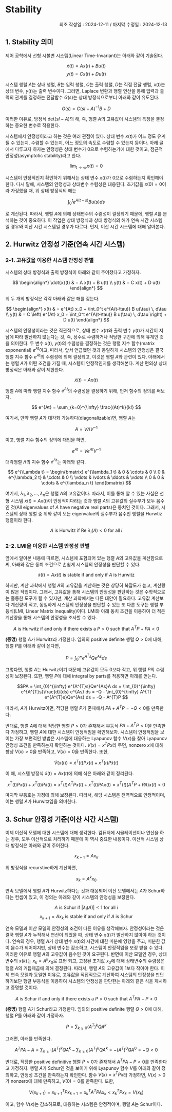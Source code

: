 # Stability
<p align="right">
최초 작성일 : 2024-12-11 / 마지막 수정일 : 2024-12-13
</p>

## 1. Stability 의미

제어 공학에서 선형 시불변 시스템(Linear Time-Invariant)는 아래와 같이 기술된다.

$$\dot{x}(t) = Ax(t) + Bu(t)$$
$$y(t) = Cx(t) + Du(t)$$

시스템 행렬 $A$는 상태 행렬, $B$는 입력 행렬, $C$는 출력 행렬, $D$는 직접 전달 행렬, $x(t)$는 상태 변수, $y(t)$는 출력 변수이다. 그러면, Laplace 변환과 행렬 연산을 통해 입력과 출력의 관계를 결정하는 전달함수 $G(s)$는 상태 방정식으로부터 아래와 같이 유도된다.

$$G(s) = C(sI - A)^{-1}B + D$$

이러한 이유로, 방정식 $\text{det}(sI - A)$의 해, 즉, 행렬 $A$의 고유값이 시스템의 특징을 결정하는 중요한 변수로 작용한다.

시스템에서 안정성이라고 하는 것은 여러 관점이 있다. 상태 변수 $x(t)$가 어느 정도 유계 될 수 있는지, 수렴할 수 있는지, 어느 정도의 속도로 수렴할 수 있는지 등이다. 아래 글에서 다루고자 하자는 안정성은 상태 변수가 $0$으로 수렴하는가에 대한 것이고, 점근적 안정성(asymptotic stability)라고 한다.

$$\lim_{t \to \infty} x(t) = 0$$

시스템이 안정적인지 확인하기 위해서는 상태 변수 $x(t)$가 $0$으로 수렴하는지 확인해야한다. 다시 말해, 시스템의 안정성과 상태변수 수렴성은 대응된다. 초기값을 $x(0)=0$이라 가정했을 때, 위 상태 방정식의 해는 

$$\int_{0}^{t} e^{A(t-s)}Bu(s)ds$$

로 계산된다. 따라서, 행렬 $A$에 의해 상태변수의 수렴성이 결정되기 때문에, 행렬 $A$를 분석하는 것이 중요하다. 이 작업은 상태 방정식과 상태 방정식의 해가 연속 시간 시스템 일 경우와 이산 시간 시스템일 경우가 다르다. 먼저, 이산 시간 시스템에 대해 알아본다.

## 2. Hurwitz 안정성 기준(연속 시간 시스템)

### 2-1. 고유값을 이용한 시스템 안정성 판별

시스템의 상태 방정식과 출력 방정식이 아래와 같이 주어졌다고 가정하자.

$$
\begin{align*}
\dot{x}(t) & = A x(t) + B u(t) \\
y(t) & = C x(t) + D u(t)
\end{align*}
$$


위 두 개의 방정식은 각각 아래와 같은 해를 갖는다.

$$
\begin{align*}
x(t) & = e^{At} x_0 + \int_0^t e^{A(t-\tau)} B u(\tau) \, d\tau \\
y(t) & = C \left( e^{At} x_0 + \int_0^t e^{A(t-\tau)} B u(\tau) \, d\tau \right) + D u(t)
\end{align*}
$$

시스템의 안정성이라는 것은 직관적으로, 상태 변수 $x(t)$와 출력 변수 $y(t)$가 시간이 지남에 따라 발산하지 않는다는 것, 즉, 상수로 수렴하거나 적당한 구간에 의해 유계인 것을 의미한다. 두 변수 $x(t)$, $y(t)$의 수렴성을 결정하는 것은 행렬 지수 함수(matrix exponential) $e^{At}$이고, 따라서, 앞서 언급했던 것과 동일하게 시스템의 안정성은 결국 행렬 지수 함수 $e^{At}$의 수렴성에 의해 결정되고, 이것은 행렬 $A$와 관련이 있다. 아래에서는 행렬 $A$가 어떤 조건을 가질 때, 시스템이 안정적인지를 생각해본다. 계산 편의상 상태 방정식은 아래와 같이 제한한다.

$$
\dot{x}(t) = Ax(t)
$$

행렬 $A$에 따라 행렬 지수 함수 $e^{At}$의 수렴성을 결정하기 위해, 먼저 함수의 정의를 써보자.

$$
e^{At} = \sum_{k=0}^{\infty} \frac{(At)^k}{k!}
$$

여기서, 만약 행렬 $A$가 대각화 가능하다(diagonalizable)면, 행렬 $A$는 

$$
A = V\Lambda V^{-1}
$$

이고, 행렬 지수 함수의 정의에 대입을 하면,

$$
e^{At} = Ve^{\Lambda t}V^{-1}
$$

대각행렬 $\Lambda$의 지수 함수 $e^{\Lambda t}$는 아래와 같다.

$$
e^{\Lambda t} =
\begin{bmatrix}
e^{\lambda_1 t} & 0 & \cdots & 0 \\
0 & e^{\lambda_2 t} & \cdots & 0 \\
\vdots & \vdots & \ddots & \vdots \\
0 & 0 & \cdots & e^{\lambda_n t}
\end{bmatrix}
$$

여기서, $\lambda_1, \lambda_2, \ldots, \lambda_n$은 행렬 $A$의 고유값이다. 따라서, 이를 통해 알 수 있는 사실은 선형 시스템 $\dot{x}(t) = Ax(t)$이 안정적이다라는 것과 행렬 $A$의 고유값의 실수부가 모두 음수인 것(All eigenvalues of $A$ have negative real parts)은 동치인 것이다. 그래서, 시스템의 상태 행렬 중 위와 같이 모든 eigenvalue의 실수부가 음수인 행렬을 Hurwtiz 행렬이라 한다.

$$ A\text{ is Hurwitz if Re }\lambda_{i}(A) < 0\text{ for all }i $$


### 2-2. LMI을 이용한 시스템 안정성 판별


앞에서 알아본 내용에 따르면, 시스템에 포함되어 있는 행렬 $A$의 고유값을 계산함으로써, 아래와 같은 동치 조건으로 손쉽게 시스템의 안정성을 판단할 수 있다.

$$ \dot{x}(t) = Ax(t)\text{ is stable if and only if }A\text{ is Hurwitz} $$

하지만, 계산 과학에서 행렬 $A$의 고유값을 계산하는 것은 상당히 복잡도가 높고, 계산량이 많은 작업이다. 그래서, 고유값을 통해 시스템의 안정성을 판단하는 것은 수학적으로는 훌륭한 도구가 될 수 있지만, 계산 과학에서는 다른 대안이 필요하다. 고유값 계산보다 계산량이 적고, 동일하게 시스템의 안정성을 판단할 수 있는 또 다른 도구는 행렬 부등식(LMI, Linear Matrix Inequality)이다. LMI와 아래 동치 조건을 이용하여 더 적은 계산량을 통해 시스템의 안정성을 조사할 수 있다.

$$ A\text{ is Hurwitz if and only if there exists a }P > 0\text{ such that }A^{T}P + PA < 0 $$

**(증명)** 행렬 $A$가 Hurwitz라 가정한다. 임의의 positive definite 행렬 $Q > 0$에 대해, 행렬 $P$를 아래와 같이 쓴다면,

$$ P = \int_{0}^{\infty} e^{A^{T}s}Qe^{As} ds $$

그렇다면, 행렬 $A$는 Hurwitz이기 때문에 고유값이 모두 $0$보다 작고, 위 행렬 $P$의 수렴성이 보장된다. 또한, 행렬 $P$에 대해 integral by parts를 적용하면 아래를 얻는다.

$$PA = \int_{0}^{\infty} e^{A^{T}s}Qe^{As}A ds = \int_{0}^{\infty} e^{A^{T}s}\frac{d}{ds} e^{As} ds = -Q - \int_{0}^{\infty} A^{T} e^{A^{T}s}Qe^{As} ds = -Q - A^{T}P $$

따라서, $A$가 Hurwitz이면, 적당한 행렬 $P$가 존재해서 $PA + A^{T} P = -Q < 0$를 만족한다.

반대로, 행렬 $A$에 대해 적당한 행렬 $P >0$가 존재해서 부등식 $PA + A^{T} P < 0$을 만족한다 가정하고, 행렬 $A$에 대한 시스템이 안정적임을 확인해보자. 시스템이 안정적임을 보이는 가장 보편적인 방법은 시스템에 대응하는 Lyapunov 함수 $V(x)$을 찾아 Lyapunov 안정성 조건을 만족하는지 확인하는 것이다. $V(x) = x^{T}Px$라 두면, nonzero $x$에 대해 항상 $V(x) > 0$을 만족하고, $V(x) = 0$을 만족한다. 또한,

$$ \dot{V}(x(t)) =  \dot{x}^{T}(t)Px(t) + x^{T}(t)P\dot{x}(t) $$

이 때, 시스템 방정식 $\dot{x}(t) = Ax(t)$에 의해 식은 아래와 같이 정리된다.

$$ \dot{x}^{T}(t)Px(t) + x^{T}(t)P\dot{x}(t) = x^{T}(t) A^{T}Px(t) + x^{T}(t)PAx(t)=x^{T}(t)(A^{T}P + PA) x(t) < 0 $$

마지막 부등호는 가정에 의해 보장된다. 따라서, 해당 시스템은 전역적으로 안정적이며, 이는 행렬 $A$가 Hurwitz임을 의미한다.

## 3. Schur 안정성 기준(이산 시간 시스템)

이제 이산적 모델에 대한 시스템에 대해 생각한다. 컴퓨터에 시뮬레이션이나 연산을 하는 경우, 모두 이산적으로 처리하기 때문에 이 역시 중요한 내용이다. 이산적 시스템 상태 방정식은 아래와 같이 주어진다.

$$ x_{k+1} = A x_{k}$$ 

위 방정식을 recurstive하게 계산하면,

$$ x_{k} = A^{k} x_{0} $$

연속 모델에서 행렬 $A$가 Hurwitz하다는 것과 대응되어 이산 모델에서는 $A$가 Schur하다는 컨셉이 있고, 이 정의는 아래와 같이 시스템의 안정성을 보장한다.

$$ A\text{ is Schur if }|\lambda_{i}(A)| < 1\text{ for all }i $$
$$ x_{k+1} = A x_{k}\text{ is stable if and only if }A\text{ is Schur} $$

연속 모델과 이산 모델의 안정성의 조건이 다른 이유를 생각해보자. 안정성이라는 것은 결국 행렬 $A$가 누적해서 연산이 되었을 때, 상태 변수 $x(t)$가 발산하지 않아야 하는 것이다. 연속의 경우, 행렬 $A$가 상태 변수 $x(t)$의 시간에 대한 미분에 영향을 주고, 미분한 값이 음수가 되어야지만, 상태 변수는 감소하고, 시스템이 안정적임을 보장 받을 수 있다. 이러한 이유로 행렬 $A$의 고유값이 음수인 것이 요구된다. 반면에 이산 모델인 경우, 상태변수의 $x(k)$는 $x_{k} = A^{k} x_{0}$로 표현 되고, 고정된 초기값 $x_{0}$에 대해 상태변수의 수렴성은 행렬 $A$의 거듭제곱에 의해 결정된다. 따라서, 행렬 $A$의 고유값이 1보다 작아야 한다. 이제 연속 모델과 동일한 이유로, 고유값을 직접적으로 계산하여 시스템의 안정성을 판단하기보단 행렬 부등식을 이용하여 시스템의 안정성을 판단한는 아래와 같은 식을 제시하고 증명할 것이다.

$$ A\text{ is Schur if and only if there exists a }P > 0\text{ such that }A^{T}PA - P < 0 $$

**(증명)** 행렬 $A$가 Schur라고 가정한다. 임의의 positive definite 행렬 $Q > 0$에 대해, 행렬 $P$를 아래와 같이 가정하자.

$$ P = \sum_{k \geq 0} (A^{T})^{k} Q A^{k}$$

그러면, 아래를 만족한다.

$$
A^{T}PA - A = \sum_{k \geq 1} (A^{T})^{k} Q A^{k} - \sum_{k \geq 0} (A^{T})^{k} Q A^{k} = - (A^{T})^{0} Q A^{0} = -Q < 0
$$

반대로, 적당한 positive definitive 행렬 $P > 0$가 존재해서 $A^{T}PA - P < 0$를 만족한다고 가정하자. 행렬 $A$가 Schur인 것을 보이기 위해 Lyapunov 함수 $V$를 아래와 같이 정의하고, 안정성 조건을 만족하는지 확인한다. 함수 $V(x) = x^{T} P x$라 가정하면, $V(x) > 0$가 nonzero에 대해 만족하고, $V(0) = 0$를 만족한다. 또한,

$$
V(x_{k+1}) = x_{k+1}^{T} P x_{k+1} = x_{k}^{T} A^{T} P A x_{k} < x_{k}^{T} P x_{k} = V(x_{k})
$$

이고, 함수 $V(x)$는 감소하므로, 대응하는 시스템은 안정적이며, 행렬 $A$는 Schur이다.
